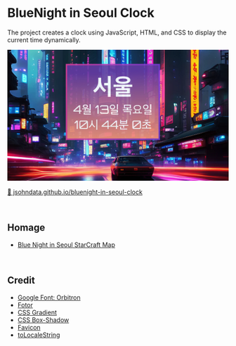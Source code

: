 # BlueNight in Seoul Clock
The project creates a clock using JavaScript, HTML, and CSS to display the current time dynamically.

[![screen shot](./src/images/readme.webp)](https://jsohndata.github.io/bluenight-in-seoul-clock)

[🚀 jsohndata.github.io/bluenight-in-seoul-clock](https://jsohndata.github.io/bluenight-in-seoul-clock)

<br>

## Homage
* [Blue Night in Seoul<Last Hope> StarCraft Map](https://scmscx.com/map/G8V4Rh2D)

<br>

## Credit
* [Google Font: Orbitron](https://fonts.google.com/specimen/Orbitron?preview.text=10:11&preview.text_type=custom)
* [Fotor](https://www.fotor.com/)
* [CSS Gradient](https://cssgradient.io/)
* [CSS Box-Shadow](https://html-css-js.com/css/generator/box-shadow/)
* [Favicon](https://favicon.io/favicon-converter/)
* [toLocaleString](https://www.w3schools.com/jsref/jsref_tolocalestring.asp)